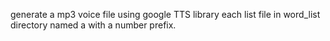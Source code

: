 generate a mp3 voice file using google TTS library each list file in word_list directory named a with a number prefix.
